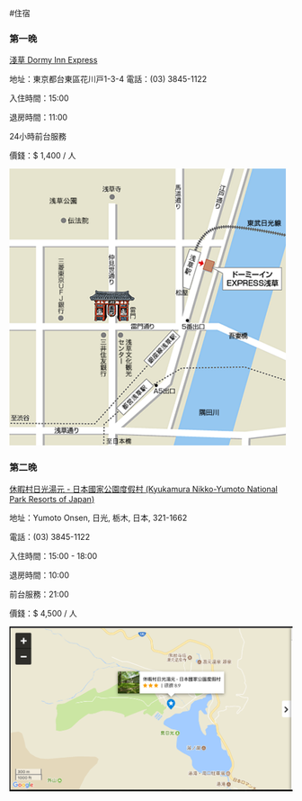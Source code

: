 #住宿

### 第一晚

[淺草 Dormy Inn Express](https://cline1413.com.tw/2016-10-26-1348/)

地址：東京都台東區花川戸1-3-4 
電話：(03) 3845-1122

入住時間：15:00

退房時間：11:00

24小時前台服務

價錢：$ 1,400 / 人

![map](./imgs/Dormy_Inn_Express.jpg "淺草 Dormy Inn Express")

### 第二晚

[休暇村日光湯元 - 日本國家公園度假村 (Kyukamura Nikko-Yumoto National Park Resorts of Japan)](https://www.agoda.com/zh-tw/kyukamura-nikko-yumoto-national-park-resorts-of-japan/hotel/tochigi-jp.html?checkin=2017-09-14&los=1&adults=2&rooms=1&cid=1618670&tag=d6c9ef77-9b55-8227-c16c-00378f711dc3&searchrequestid=160a3930-d867-4236-aae4-fe8b274a572f)

地址：Yumoto Onsen, 日光, 栃木, 日本, 321-1662

電話：(03) 3845-1122

入住時間：15:00 - 18:00

退房時間：10:00

前台服務：21:00

價錢：$ 4,500 / 人

![map](./imgs/Kyukamura_Nikko-Yumoto_National_Park_Resorts_of_Japan.png "休暇村日光湯元 - 日本國家公園度假村")
